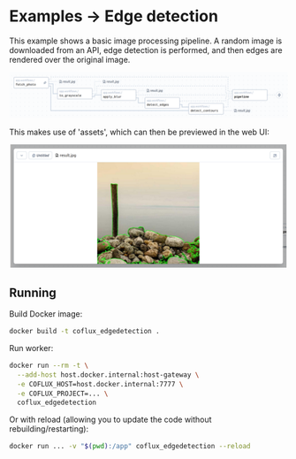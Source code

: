 # Examples → Edge detection

This example shows a basic image processing pipeline. A random image is downloaded from an API, edge detection is performed, and then edges are rendered over the original image.

![Graph](graph.png)

This makes use of 'assets', which can then be previewed in the web UI:

<p align="center">
  <img src="output.png" alt="Example output" width="500" />
</p>

## Running

Build Docker image:

```bash
docker build -t coflux_edgedetection .
```

Run worker:

```bash
docker run --rm -t \
  --add-host host.docker.internal:host-gateway \
  -e COFLUX_HOST=host.docker.internal:7777 \
  -e COFLUX_PROJECT=... \
  coflux_edgedetection
```

Or with reload (allowing you to update the code without rebuilding/restarting):

```bash
docker run ... -v "$(pwd):/app" coflux_edgedetection --reload
```

